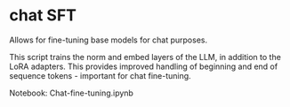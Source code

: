 
# chat SFT
Allows for fine-tuning base models for chat purposes.

This script trains the norm and embed layers of the LLM, in addition to the LoRA adapters. This provides improved handling of beginning and end of sequence tokens - important for chat fine-tuning.

Notebook: Chat-fine-tuning.ipynb

